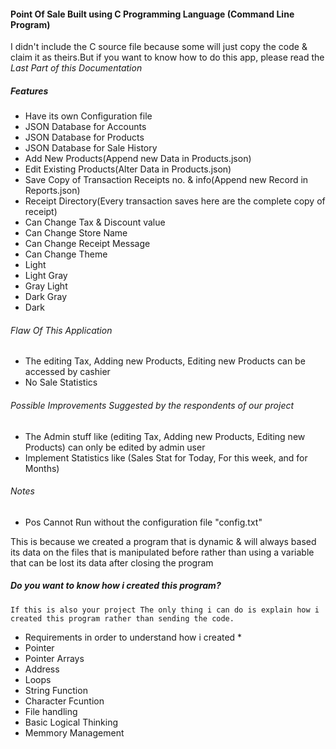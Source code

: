 #### Point Of Sale Built using C Programming Language (Command Line Program)
I didn't include the C source file because some will just copy the code & claim it as theirs.But if you want to know how to do this app, please read the *Last Part of this Documentation*

##### Features
* Have its own Configuration file
* JSON Database for Accounts
* JSON Database for Products
* JSON Database for Sale History
* Add New Products(Append new Data in Products.json)
* Edit Existing Products(Alter Data in Products.json)
* Save Copy of Transaction Receipts no. & info(Append new Record in Reports.json)
* Receipt Directory(Every transaction saves here are the complete copy of receipt)
* Can Change Tax & Discount value
* Can Change Store Name 
* Can Change Receipt Message 
* Can Change Theme
 * Light
 * Light Gray
 * Gray Light
 * Dark Gray
 * Dark


###### Flaw Of This Application
* The editing Tax, Adding new Products, Editing new Products can be accessed by cashier
* No Sale Statistics

###### Possible Improvements Suggested by the respondents of our project
* The Admin stuff like (editing Tax, Adding new Products, Editing new Products) can only be edited by admin user
* Implement Statistics like (Sales Stat for Today, For this week, and for Months)

###### Notes
* Pos Cannot Run without the configuration file "config.txt"

This is because we created a program that is dynamic & will always based its data on the files that is manipulated before rather than using a variable that can be lost its data after closing the program

 
 
##### Do you want to know how i created this program?
``
If this is also your project The only thing i can do is explain how i created this program rather than sending the code.
``
* Requirements in order to understand how i created *
* Pointer 
* Pointer Arrays
* Address 
* Loops 
* String Function 
* Character Fcuntion
* File handling
* Basic Logical Thinking
* Memmory Management

